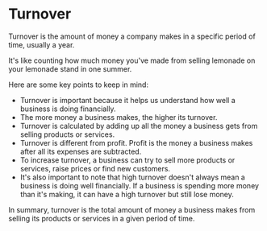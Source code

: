 # Turnover

Turnover is the amount of money a company makes in a specific period of time, usually a year. 

It's like counting how much money you've made from selling lemonade on your lemonade stand in one summer. 

Here are some key points to keep in mind: 

- Turnover is important because it helps us understand how well a business is doing financially.
- The more money a business makes, the higher its turnover.
- Turnover is calculated by adding up all the money a business gets from selling products or services.
- Turnover is different from profit. Profit is the money a business makes after all its expenses are subtracted.
- To increase turnover, a business can try to sell more products or services, raise prices or find new customers.
- It's also important to note that high turnover doesn't always mean a business is doing well financially. If a business is spending more money than it's making, it can have a high turnover but still lose money. 

In summary, turnover is the total amount of money a business makes from selling its products or services in a given period of time.
